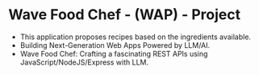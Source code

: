 # Wave Food Chef - (WAP) - Project

- This application proposes recipes based on the ingredients available.
- Building Next-Generation Web Apps Powered by LLM/AI.
- Wave Food Chef: Crafting a fascinating REST APIs using JavaScript/NodeJS/Express with LLM.
